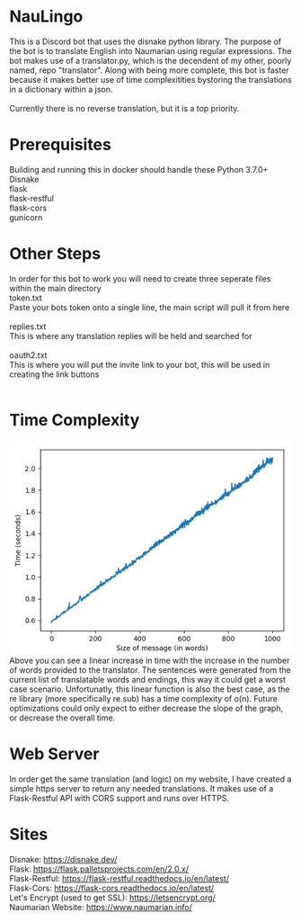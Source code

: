 # NauLingo
This is a Discord bot that uses the disnake python library. The purpose of the bot is to translate English into Naumarian using regular expressions.
The bot makes use of a translator.py, which is the decendent of my other, poorly named, repo "translator". Along with being more complete, this bot is faster
because it makes better use of time complexitities bystoring the translations in a dictionary within a json.
<br />
<br />
Currently there is no reverse translation, but it is a top priority.

# Prerequisites
Building and running this in docker should handle these
Python 3.7.0+<br />
Disnake<br />
flask<br />
flask-restful<br />
flask-cors<br />
gunicorn<br />


# Other Steps
In order for this bot to work you will need to create three seperate files within the main directory<br />
token.txt<br />
Paste your bots token onto a single line, the main script will pull it from here<br /><br />
replies.txt<br />
This is where any translation replies will be held and searched for<br /><br />
oauth2.txt<br />
This is where you will put the invite link to your bot, this will be used in creating the link buttons<br /><br />

# Time Complexity
![Time Graph](https://github.com/qmt8843/NauLingo/blob/main/TimeGraph.png?raw=true)<br />
Above you can see a linear increase in time with the increase in the number of words provided to the translator. The sentences were generated from the current list of translatable words and endings, this way it could get a worst case scenario. Unfortunatly, this linear function is also the best case, as the re library (more specifically re.sub) has a time complexity of o(n). Future optimizations could only expect to either decrease the slope of the graph, or decrease the overall time.

# Web Server
In order get the same translation (and logic) on my website, I have created a simple https server to return any needed translations. It makes use of a Flask-Restful API with CORS support and runs over HTTPS.

# Sites
Disnake: https://disnake.dev/ <br />
Flask: https://flask.palletsprojects.com/en/2.0.x/ <br />
Flask-Restful: https://flask-restful.readthedocs.io/en/latest/ <br />
Flask-Cors: https://flask-cors.readthedocs.io/en/latest/ <br />
Let's Encrypt (used to get SSL): https://letsencrypt.org/ <br />
Naumarian Website: https://www.naumarian.info/
